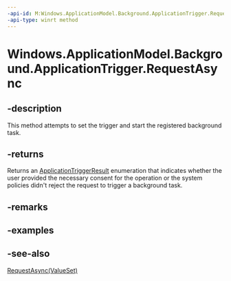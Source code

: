 ```yaml
---
-api-id: M:Windows.ApplicationModel.Background.ApplicationTrigger.RequestAsync
-api-type: winrt method
---
```


<!-- Method syntax
public Windows.Foundation.IAsyncOperation<Windows.ApplicationModel.Background.ApplicationTriggerResult> RequestAsync()
-->

# Windows.ApplicationModel.Background.ApplicationTrigger.RequestAsync

## -description
This method attempts to set the trigger and start the registered background task.

## -returns
Returns an [ApplicationTriggerResult](applicationtriggerresult.md) enumeration that indicates whether the user provided the necessary consent for the operation or the system policies didn't reject the request to trigger a background task.

## -remarks

## -examples

## -see-also
[RequestAsync(ValueSet)](applicationtrigger_requestasync_1089362155.md)